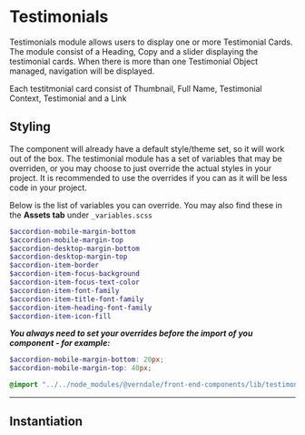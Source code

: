 # Testimonials

Testimonials module allows users to display one or more Testimonial Cards. The module consist of a Heading, Copy and a slider displaying the testimonial cards. When there is more than one Testimonial Object managed, navigation will be displayed.

Each testitmonial card consist of Thumbnail, Full Name, Testimonial Context, Testimonial and a Link

## Styling

The component will already have a default style/theme set, so it will work out of the box.
The testimonial module has a set of variables that may be overriden, or you may choose to just override the actual styles in your project.
It is recommended to use the overrides if you can as it will be less code in your project.

Below is the list of variables you can override. You may also find these in the **Assets tab** under `_variables.scss`

```scss
$accordion-mobile-margin-bottom
$accordion-mobile-margin-top
$accordion-desktop-margin-bottom
$accordion-desktop-margin-top
$accordion-item-border
$accordion-item-focus-background
$accordion-item-focus-text-color
$accordion-item-font-family
$accordion-item-title-font-family
$accordion-item-heading-font-family
$accordion-item-icon-fill
```

**_You always need to set your overrides before the import of you component - for example:_**

```scss
$accordion-mobile-margin-bottom: 20px;
$accordion-mobile-margin-top: 40px;

@import "../../node_modules/@verndale/front-end-components/lib/testimonials/styles";
```

---

## Instantiation
